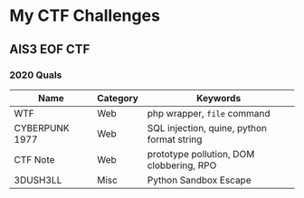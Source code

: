 # My CTF Challenges
## AIS3 EOF CTF
### 2020  Quals

   Name   | Category | Keywords
----------|----------|----------
WTF       | Web      | php wrapper, `file` command
CYBERPUNK 1977 | Web | SQL injection, quine, python format string
CTF Note  | Web      | prototype pollution, DOM clobbering, RPO
3DUSH3LL  | Misc     | Python Sandbox Escape
